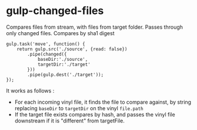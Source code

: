 gulp-changed-files
==================

Compares files from stream, with files from target folder. Passes through only changed files. Compares by sha1 digest

```node 
gulp.task('move', function() {
    return gulp.src('./source', {read: false})
        .pipe(changed({
            baseDir:'./source',
            targetDir:'./target'
        }))
        .pipe(gulp.dest('./target'));
});
```

It works as follows :

* For each incoming vinyl file, it finds the file to compare against, by string replacing `baseDir` to `targetDir` on the vinyl `file.path`
* If the target file exists compares by hash, and passes the vinyl file downstream if it is "different" from targetFile.
